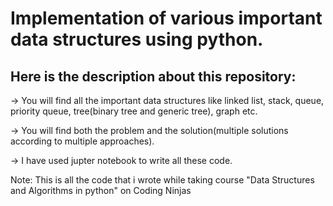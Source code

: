 <h1>Implementation of various important data structures using python.</h1>

<h2>Here is the description about this repository:</h2>
<p>-> You will find all the important data structures like linked list, stack, queue, priority queue,
      tree(binary tree and generic tree), graph etc.</p>
   
<p>-> You will find both the problem and the solution(multiple solutions according to multiple approaches).</p>

-> I have used jupter notebook to write all these code.

Note: This is all the code that i wrote while taking course "Data Structures and Algorithms in python" on Coding Ninjas
